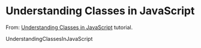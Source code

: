 # Understanding Classes in JavaScript

From: [Understanding Classes in JavaScript](https://www.digitalocean.com/community/tutorials/understanding-classes-in-javascript) tutorial.

UnderstandingClassesInJavaScript